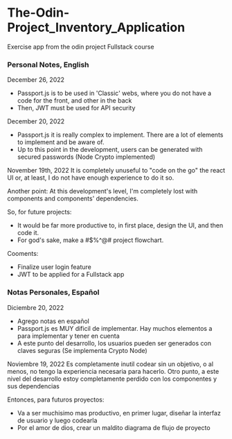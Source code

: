 # The-Odin-Project_Inventory_Application
Exercise app from the odin project Fullstack course

### Personal Notes, English


December 26, 2022
- Passport.js is to be used in 'Classic' webs, where you do not have a code for the front, and other in the back
- Then, JWT must be used for API security

December 20, 2022
- Passport.js it is really complex to implement. There are a lot of elements to implement and be aware of.
- Up to this point in the development, users can be generated with secured passwords (Node Crypto implemented)

November 19th, 2022
It is completely unuseful to "code on the go" the react UI or, at least, I do not have enough experience to do it so.

Another point: At this development's level, I'm completely lost with components and components' dependencies.

So, for future projects:

- It would be far more productive to, in first place, design the UI, and then code it.
- For god's sake, make a #$%^@# project flowchart.


Cooments:
- Finalize user login feature
- JWT to be applied for a Fullstack app


### Notas Personales, Español

Diciembre 20, 2022
- Agrego notas en español
- Passport.js es MUY dificil de implementar. Hay muchos elementos a para implementar y tener en cuenta
- A este punto del desarrollo, los usuarios pueden ser generados con claves seguras (Se implementa Crypto Node)

Noviembre 19, 2022
Es completamente inutil codear sin un objetivo, o al menos, no tengo la experiencia necesaria para hacerlo.
Otro punto, a este nivel del desarrollo estoy completamente perdido con los componentes y sus dependencias

Entonces, para futuros proyectos:

- Va a ser muchisimo mas productivo, en primer lugar, diseñar la interfaz de usuario y luego codearla
- Por el amor de dios, crear un maldito diagrama de flujo de proyecto